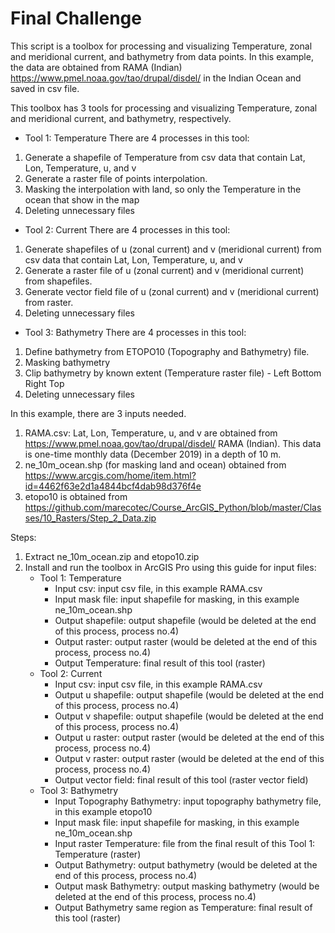 # Final Challenge

This script is a toolbox for processing and visualizing Temperature, zonal and meridional current, and bathymetry from data points. In this example, the data are obtained from RAMA (Indian) https://www.pmel.noaa.gov/tao/drupal/disdel/ in the Indian Ocean and saved in csv file.


This toolbox has 3 tools for processing and visualizing Temperature, zonal and meridional current, and bathymetry, respectively. 
- Tool 1: Temperature There are 4 processes in this tool:
1. Generate a shapefile of Temperature from csv data that contain Lat, Lon, Temperature, u, and v
2. Generate a raster file of points interpolation.
3. Masking the interpolation with land, so only the Temperature in the ocean that show in the map
4. Deleting unnecessary files 
- Tool 2: Current There are 4 processes in this tool:
1. Generate shapefiles of u (zonal current) and v (meridional current) from csv data that contain Lat, Lon, Temperature, u, and v
2. Generate a raster file of u (zonal current) and v (meridional current) from shapefiles.
3. Generate vector field file of u (zonal current) and v (meridional current) from raster.
4. Deleting unnecessary files 
- Tool 3: Bathymetry There are 4 processes in this tool:
1. Define bathymetry from ETOPO10 (Topography and Bathymetry) file.
2. Masking bathymetry
3. Clip bathymetry by known extent (Temperature raster file) - Left Bottom Right Top
4. Deleting unnecessary files


In this example, there are 3 inputs needed.
1. RAMA.csv: Lat, Lon, Temperature, u, and v are obtained from https://www.pmel.noaa.gov/tao/drupal/disdel/ RAMA (Indian). This data is one-time monthly data (December 2019) in a depth of 10 m.
2. ne_10m_ocean.shp (for masking land and ocean) obtained from https://www.arcgis.com/home/item.html?id=4462f63e2d1a4844bcf4dab98d376f4e 
3. etopo10 is obtained from https://github.com/marecotec/Course_ArcGIS_Python/blob/master/Classes/10_Rasters/Step_2_Data.zip


Steps:
1. Extract ne_10m_ocean.zip and etopo10.zip
2. Install and run the toolbox in ArcGIS Pro using this guide for input files: 
   - Tool 1: Temperature 
      - Input csv: input csv file, in this example RAMA.csv 
      - Input mask file: input shapefile for masking, in this example ne_10m_ocean.shp 
      - Output shapefile: output shapefile (would be deleted at the end of this process, process no.4) 
      - Output raster: output raster (would be deleted at the end of this process, process no.4) 
      - Output Temperature: final result of this tool (raster) 
   - Tool 2: Current 
      - Input csv: input csv file, in this example RAMA.csv 
      - Output u shapefile: output shapefile (would be deleted at the end of this process, process no.4) 
      - Output v shapefile: output shapefile (would be deleted at the end of this process, process no.4) 
      - Output u raster: output raster (would be deleted at the end of this process, process no.4) 
      - Output v raster: output raster (would be deleted at the end of this process, process no.4) 
      - Output vector field: final result of this tool (raster vector field) 
   - Tool 3: Bathymetry 
      - Input Topography Bathymetry: input topography bathymetry file, in this example etopo10 
      - Input mask file: input shapefile for masking, in this example ne_10m_ocean.shp 
      - Input raster Temperature: file from the final result of this Tool 1: Temperature (raster) 
      - Output Bathymetry: output bathymetry (would be deleted at the end of this process, process no.4) 
      - Output mask Bathymetry: output masking bathymetry (would be deleted at the end of this process, process no.4) 
      - Output Bathymetry same region as Temperature: final result of this tool (raster)
